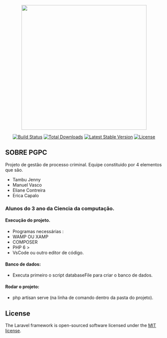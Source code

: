 <p align="center"><a href="https://laravel.com" target="_blank"><img src="https://raw.githubusercontent.com/laravel/art/master/logo-lockup/5%20SVG/2%20CMYK/1%20Full%20Color/laravel-logolockup-cmyk-red.svg" width="400"></a></p>

<p align="center">
<a href="https://travis-ci.org/laravel/framework"><img src="https://travis-ci.org/laravel/framework.svg" alt="Build Status"></a>
<a href="https://packagist.org/packages/laravel/framework"><img src="https://img.shields.io/packagist/dt/laravel/framework" alt="Total Downloads"></a>
<a href="https://packagist.org/packages/laravel/framework"><img src="https://img.shields.io/packagist/v/laravel/framework" alt="Latest Stable Version"></a>
<a href="https://packagist.org/packages/laravel/framework"><img src="https://img.shields.io/packagist/l/laravel/framework" alt="License"></a>
</p>

## SOBRE  PGPC

Projeto de gestão de processo criminal.
Equipe constituido por 4 elementos que são.

- Tambu Jenny
- Manuel Vasco
- Eliane Contreira 
- Erica Capalo

### Alunos do 3 ano da Ciencia da computação.

#### Execução do projeto.
- Programas necessárias :
- WAMP OU XAMP
- COMPOSER
- PHP 6 > 
- VsCode ou outro editor de código.

#### Banco de dados:
- Executa primeiro o script databaseFile para criar o banco de dados.

#### Rodar o projeto:
- php artisan serve (na linha de comando dentro da pasta do projeto).

## License

The Laravel framework is open-sourced software licensed under the [MIT license](https://opensource.org/licenses/MIT).
